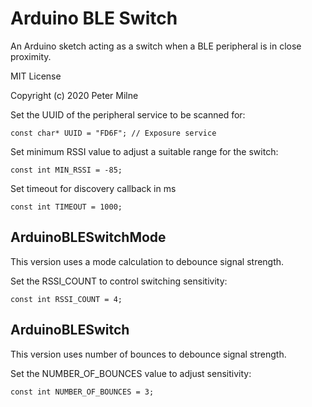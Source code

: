 # Arduino BLE Switch

An Arduino sketch acting as a switch when a BLE peripheral is in close proximity.

MIT License

Copyright (c) 2020 Peter Milne

Set the UUID of the peripheral service to be scanned for:

```
const char* UUID = "FD6F"; // Exposure service
```

Set minimum RSSI value to adjust a suitable range for the switch:

```
const int MIN_RSSI = -85;
````

Set timeout for discovery callback in ms

```
const int TIMEOUT = 1000;
```

## ArduinoBLESwitchMode

This version uses a mode calculation to debounce signal strength.

Set the RSSI_COUNT to control switching sensitivity:

```
const int RSSI_COUNT = 4;
```

## ArduinoBLESwitch
This version uses number of bounces to debounce signal strength. 

Set the NUMBER_OF_BOUNCES value to adjust sensitivity:

```
const int NUMBER_OF_BOUNCES = 3;

``` 

  
